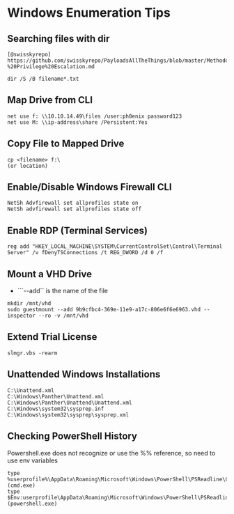 # Windows Enumeration Tips
 
 ## Searching files with dir
 ```
 [@swisskyrepo] https://github.com/swisskyrepo/PayloadsAllTheThings/blob/master/Methodology%20and%20Resources/Windows%20-%20Privilege%20Escalation.md
 
 dir /S /B filename*.txt
 ```

 ## Map Drive from CLI
 ```
 net use f: \\10.10.14.49\files /user:ph0enix password123
 net use M: \\ip-address\share /Persistent:Yes
 ```

 ## Copy File to Mapped Drive
 ```
 cp <filename> f:\ 
 (or location)
 ```

 ## Enable/Disable Windows Firewall CLI
 ```
 NetSh Advfirewall set allprofiles state on
 NetSh advfirewall set allprofiles state off
 ```

 ## Enable RDP (Terminal Services)
 ```
 reg add "HKEY_LOCAL_MACHINE\SYSTEM\CurrentControlSet\Control\Terminal Server" /v fDenyTSConnections /t REG_DWORD /d 0 /f
 ```

 ## Mount a VHD Drive
 - ```--add`` is the name of the file
 ```
 mkdir /mnt/vhd
 sudo guestmount --add 9b9cfbc4-369e-11e9-a17c-806e6f6e6963.vhd --inspector --ro -v /mnt/vhd
 ```

 ## Extend Trial License
 ```
 slmgr.vbs -rearm
 ```

 ## Unattended Windows Installations
 ```
C:\Unattend.xml
C:\Windows\Panther\Unattend.xml
C:\Windows\Panther\Unattend\Unattend.xml
C:\Windows\system32\sysprep.inf
C:\Windows\system32\sysprep\sysprep.xml
 ```

## Checking PowerShell History
Powershell.exe does not recognize or use the %% reference, so need to use env variables

```
type %userprofile%\AppData\Roaming\Microsoft\Windows\PowerShell\PSReadline\ConsoleHost_history.txt (cmd.exe)
type $Env:userprofile\AppData\Roaming\Microsoft\Windows\PowerShell\PSReadline\ConsoleHost_history.txt (powershell.exe)
```
